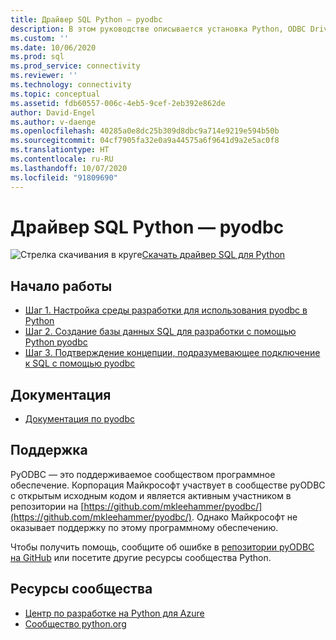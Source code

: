 ```yaml
---
title: Драйвер SQL Python — pyodbc
description: В этом руководстве описывается установка Python, ODBC Driver for SQL Server и pyodbc. Пример кода покажет, как подключиться к базе данных SQL и работать с ней.
ms.custom: ''
ms.date: 10/06/2020
ms.prod: sql
ms.prod_service: connectivity
ms.reviewer: ''
ms.technology: connectivity
ms.topic: conceptual
ms.assetid: fdb60557-006c-4eb5-9cef-2eb392e862de
author: David-Engel
ms.author: v-daenge
ms.openlocfilehash: 40285a0e8dc25b309d8dbc9a714e9219e594b50b
ms.sourcegitcommit: 04cf7905fa32e0a9a44575a6f9641d9a2e5ac0f8
ms.translationtype: HT
ms.contentlocale: ru-RU
ms.lasthandoff: 10/07/2020
ms.locfileid: "91809690"
---
```

# <a name="python-sql-driver---pyodbc"></a>Драйвер SQL Python — pyodbc

![Стрелка скачивания в круге](../../../ssms/media/download-icon.png)[Скачать драйвер SQL для Python](../../sql-connection-libraries.md#anchor-20-drivers-relational-access)

## <a name="get-started"></a>Начало работы

* [Шаг 1. Настройка среды разработки для использования pyodbc в Python](step-1-configure-development-environment-for-pyodbc-python-development.md)  
* [Шаг 2. Создание базы данных SQL для разработки с помощью Python pyodbc](step-2-create-a-sql-database-for-pyodbc-python-development.md)  
* [Шаг 3. Подтверждение концепции, подразумевающее подключение к SQL с помощью pyodbc](step-3-proof-of-concept-connecting-to-sql-using-pyodbc.md)  

## <a name="documentation"></a>Документация

* [Документация по pyodbc](https://mkleehammer.github.io/pyodbc/)  

## <a name="support"></a>Поддержка

PyODBC — это поддерживаемое сообществом программное обеспечение. Корпорация Майкрософт участвует в сообществе pyODBC с открытым исходным кодом и является активным участником в репозитории на [https://github.com/mkleehammer/pyodbc/](https://github.com/mkleehammer/pyodbc/). Однако Майкрософт не оказывает поддержку по этому программному обеспечению.

Чтобы получить помощь, сообщите об ошибке в [репозитории pyODBC на GitHub](https://github.com/mkleehammer/pyodbc/issues) или посетите другие ресурсы сообщества Python.

## <a name="community-resources"></a>Ресурсы сообщества

* [Центр по разработке на Python для Azure](https://azure.microsoft.com/develop/python/)  
* [Сообщество python.org](https://www.python.org/community/)  
